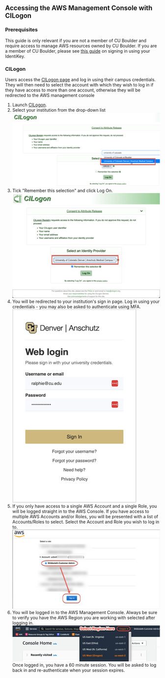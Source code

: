 ## Accessing the AWS Management Console with CILogon

### Prerequisites
This guide is only relevant if you are not a member of CU Boulder and require access to manage AWS resources owned by CU Boulder. If you are a member of CU Boulder, please see <a href="./aws-console-access.md" target="_blank">this guide</a> on signing in using your IdentiKey.

### CILogon

Users access the <a href="https://federation-proxy.rmacc.org/aws" target="_blank">CILogon page</a> and log in using their campus credentials. They will then need to select the account with which they wish to log in if they have access to more than one account, otherwise they will be redirected to the AWS management console 

1. Launch <a href="https://federation-proxy.rmacc.org/aws" target="_blank">CILogon</a>.
2. Select your institution from the drop-down list
![](images/aws-console-access-non-cu-boulder/cilogon-selection.png)
3. Tick "Remember this selection" and click Log On.
![](images/aws-console-access-non-cu-boulder/cilogon-logon.png)
4. You will be redirected to your institution's sign in page. Log in using your credentials - you may also be asked to authenticate using MFA.
![](images/aws-console-access-non-cu-boulder/denver-anschutz-sso.png)
5. If you only have access to a single AWS Account and a single Role, you will be logged straight in to the AWS Console.
If you have access to multiple AWS Accounts and/or Roles, you will be presented with a list of Accounts/Roles to select.  Select the Account and Role you wish to log in to.
![](images/aws-console-access/select-role.png)
6. You will be logged in to the AWS Management Console.  Always be sure to verify you have the AWS Region you are working with selected after logging in.
![](images/aws-console-access/select-region.png)
Once logged in, you have a 60 minute session.  You will be asked to log back in and re-authenticate when your session expires.